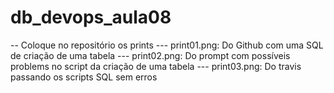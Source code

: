 # db_devops_aula08
-- Coloque no repositório os prints --- print01.png: Do Github com uma SQL de criação de uma tabela --- print02.png: Do prompt com possíveis problems no script da criação de uma tabela --- print03.png: Do travis passando os scripts SQL sem erros
